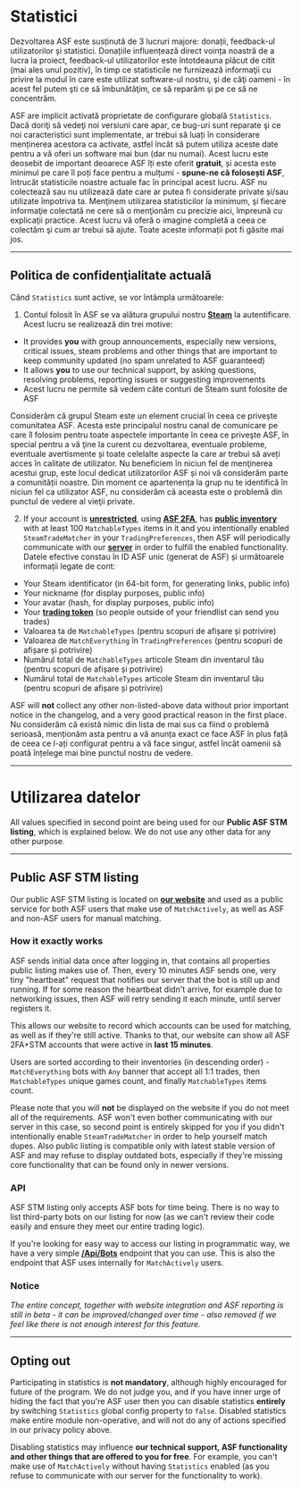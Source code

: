 # Statistici

Dezvoltarea ASF este susținută de 3 lucruri majore: donații, feedback-ul utilizatorilor și statistici. Donațiile influențează direct voința noastră de a lucra la proiect, feedback-ul utilizatorilor este întotdeauna plăcut de citit (mai ales unul pozitiv), în timp ce statisticile ne furnizează informaţii cu privire la modul în care este utilizat software-ul nostru, şi de câţi oameni - în acest fel putem şti ce să îmbunătăţim, ce să reparăm şi pe ce să ne concentrăm.

ASF are implicit activată proprietate de configurare globală `Statistics`. Dacă doriţi să vedeţi noi versiuni care apar, ce bug-uri sunt reparate şi ce noi caracteristici sunt implementate, ar trebui să luați în considerare menținerea acestora ca activate, astfel încât să putem utiliza aceste date pentru a vă oferi un software mai bun (dar nu numai). Acest lucru este deosebit de important deoarece ASF îți este oferit **gratuit**, și acesta este minimul pe care îl poți face pentru a mulțumi - **spune-ne că folosești ASF**, întrucât statisticile noastre actuale fac în principal acest lucru. ASF nu colectează sau nu utilizează date care ar putea fi considerate private și/sau utilizate împotriva ta. Menţinem utilizarea statisticilor la minimum, şi fiecare informaţie colectată ne cere să o menţionăm cu precizie aici, împreună cu explicaţii practice. Acest lucru vă oferă o imagine completă a ceea ce colectăm şi cum ar trebui să ajute. Toate aceste informații pot fi găsite mai jos.

---

## Politica de confidenţialitate actuală

Când `Statistics` sunt active, se vor întâmpla următoarele:

1. Contul folosit în ASF se va alătura grupului nostru **[Steam](https://steamcommunity.com/gid/103582791440160998)** la autentificare. Acest lucru se realizează din trei motive:

* It provides **you** with group announcements, especially new versions, critical issues, steam problems and other things that are important to keep community updated (no spam unrelated to ASF guaranteed)
* It allows **you** to use our technical support, by asking questions, resolving problems, reporting issues or suggesting improvements
* Acest lucru ne permite să vedem câte conturi de Steam sunt folosite de ASF

Considerăm că grupul Steam este un element crucial în ceea ce privește comunitatea ASF. Acesta este principalul nostru canal de comunicare pe care îl folosim pentru toate aspectele importante în ceea ce priveşte ASF, în special pentru a vă ţine la curent cu dezvoltarea, eventuale probleme, eventuale avertismente și toate celelalte aspecte la care ar trebui să aveți acces în calitate de utilizator. Nu beneficiem în niciun fel de menţinerea acestui grup, este locul dedicat utilizatorilor ASF și noi vă considerăm parte a comunității noastre. Din moment ce apartenența la grup nu te identifică în niciun fel ca utilizator ASF, nu considerăm că aceasta este o problemă din punctul de vedere al vieţii private.

2. If your account is **[unrestricted](https://support.steampowered.com/kb_article.php?ref=3330-IAGK-7663)**, using **[ASF 2FA](https://github.com/JustArchiNET/ArchiSteamFarm/wiki/Two-factor-authentication#asf-2fa)**, has **[public inventory](https://steamcommunity.com/my/edit/settings)** with at least 100 `MatchableTypes` items in it and you intentionally enabled `SteamTradeMatcher` in your `TradingPreferences`, then ASF will periodically communicate with our **[server](https://asf.justarchi.net)** in order to fulfill the enabled functionality. Datele efective constau în ID ASF unic (generat de ASF) și următoarele informații legate de cont:

* Your Steam identificator (in 64-bit form, for generating links, public info)
* Your nickname (for display purposes, public info)
* Your avatar (hash, for display purposes, public info)
* Your **[trading token](https://steamcommunity.com/my/tradeoffers/privacy)** (so people outside of your friendlist can send you trades)
* Valoarea ta de `MatchableTypes` (pentru scopuri de afișare și potrivire)
* Valoarea de `MatchEverything` în `TradingPreferences` (pentru scopuri de afișare și potrivire)
* Numărul total de `MatchableTypes` articole Steam din inventarul tău (pentru scopuri de afișare și potrivire)
* Numărul total de `MatchableTypes` articole Steam din inventarul tău (pentru scopuri de afișare și potrivire)

ASF will **not** collect any other non-listed-above data without prior important notice in the changelog, and a very good practical reason in the first place. Nu considerăm că există nimic din lista de mai sus ca fiind o problemă serioasă, menționăm asta pentru a vă anunța exact ce face ASF în plus față de ceea ce l-ați configurat pentru a vă face singur, astfel încât oamenii să poată înțelege mai bine punctul nostru de vedere.

---

# Utilizarea datelor

All values specified in second point are being used for our **Public ASF STM listing**, which is explained below. We do not use any other data for any other purpose.

---

## Public ASF STM listing

Our public ASF STM listing is located on **[our website](https://asf.justarchi.net/STM)** and used as a public service for both ASF users that make use of `MatchActively`, as well as ASF and non-ASF users for manual matching.

### How it exactly works

ASF sends initial data once after logging in, that contains all properties public listing makes use of. Then, every 10 minutes ASF sends one, very tiny "heartbeat" request that notifies our server that the bot is still up and running. If for some reason the heartbeat didn't arrive, for example due to networking issues, then ASF will retry sending it each minute, until server registers it.

This allows our website to record which accounts can be used for matching, as well as if they're still active. Thanks to that, our website can show all ASF 2FA+STM accounts that were active in **last 15 minutes**.

Users are sorted according to their inventories (in descending order) - `MatchEverything` bots with `Any` banner that accept all 1:1 trades, then `MatchableTypes` unique games count, and finally `MatchableTypes` items count.

Please note that you will **not** be displayed on the website if you do not meet all of the requirements. ASF won't even bother communicating with our server in this case, so second point is entirely skipped for you if you didn't intentionally enable `SteamTradeMatcher` in order to help yourself match dupes. Also public listing is compatible only with latest stable version of ASF and may refuse to display outdated bots, especially if they're missing core functionality that can be found only in newer versions.

### API

ASF STM listing only accepts ASF bots for time being. There is no way to list third-party bots on our listing for now (as we can't review their code easily and ensure they meet our entire trading logic).

If you're looking for easy way to access our listing in programmatic way, we have a very simple **[/Api/Bots](https://asf.justarchi.net/Api/Bots)** endpoint that you can use. This is also the endpoint that ASF uses internally for `MatchActively` users.

### Notice

*The entire concept, together with website integration and ASF reporting is still in beta - it can be improved/changed over time - also removed if we feel like there is not enough interest for this feature.*

---

## Opting out

Participating in statistics is **not mandatory**, although highly encouraged for future of the program. We do not judge you, and if you have inner urge of hiding the fact that you're ASF user then you can disable statistics **entirely** by switching `Statistics` global config property to `false`. Disabled statistics make entire module non-operative, and will not do any of actions specified in our privacy policy above.

Disabling statistics may influence **our technical support, ASF functionality and other things that are offered to you for free**. For example, you can't make use of `MatchActively` without having `Statistics` enabled (as you refuse to communicate with our server for the functionality to work).